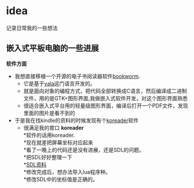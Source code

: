 # idea
记录日常我的一些想法
## 嵌入式平板电脑的一些进展
**软件方面** <br> 
* 我想直接移植一个开源的电子书阅读器软件[bookworm](https://github.com/babluboy/bookworm).<br>
	* 它是基于[vala](https://github.com/GNOME/vala)这门语言开发的。<br>
	* 就是面向对象的编程方式，把代码全部转换成C语言，然后编译成二进制文件，用的是GTK+图形界面,我做嵌入式软件开发，对这个图形界面熟悉 
	* 很适合嵌入式平台用的轻量级图形界面，编译后打开一个PDF文件，发现里面的图片是看不到的
* 于是我在找kindle的资料的时候发现有个[koreader](https://github.com/koreader/koreader)软件
	* 很满足我的胃口
**koreader**<br>
	*软件的话用koreader.<br>
	*现在就差把屏幕坐标对应起来<br>
	*看了一晚上的代码还是没有进展，还是SDL的问题。<br>
	*把SDL好好整理一下<br>
	*[SDL资料](https://tieba.baidu.com/p/2682080782?red_tag=2799053608#)<br>
	*修改完成后，想办法导入lua程序种。<br>
        *修改SDL中的坐标值是正确的。<br>

